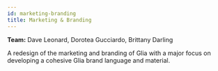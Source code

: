 ```yaml
---
id: marketing-branding
title: Marketing & Branding
---
```


**Team:** Dave Leonard, Dorotea Gucciardo, Brittany Darling

A redesign of the marketing and branding of Glia with a major focus on developing a cohesive Glia brand language and material. 
